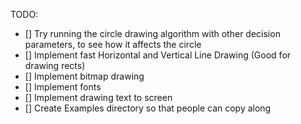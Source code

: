 TODO:

- [] Try running the circle drawing algorithm with other decision parameters, to see how it affects the circle
- [] Implement fast Horizontal and Vertical Line Drawing (Good for drawing rects)
- [] Implement bitmap drawing
- [] Implement fonts
- [] Implement drawing text to screen
- [] Create Examples directory so that people can copy along


